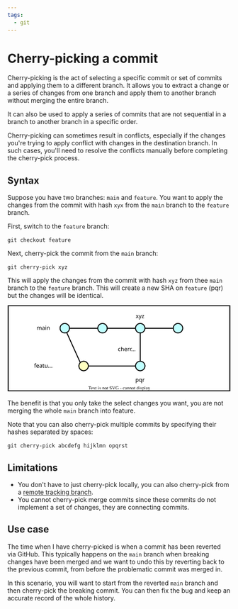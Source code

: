 ```yaml
---
tags:
  - git
---
```


# Cherry-picking a commit

Cherry-picking is the act of selecting a specific commit or set of commits and
applying them to a different branch. It allows you to extract a change or a
series of changes from one branch and apply them to another branch without
merging the entire branch.

It can also be used to apply a series of commits that are not sequential in a
branch to another branch in a specific order.

Cherry-picking can sometimes result in conflicts, especially if the changes
you're trying to apply conflict with changes in the destination branch. In such
cases, you'll need to resolve the conflicts manually before completing the
cherry-pick process.

## Syntax

Suppose you have two branches: `main` and `feature`. You want to apply the
changes from the commit with hash `xyx` from the `main` branch to the `feature`
branch.

First, switch to the `feature` branch:

```
git checkout feature
```

Next, cherry-pick the commit from the `main` branch:

```
git cherry-pick xyz
```

This will apply the changes from the commit with hash `xyz` from thee `main`
branch to the `feature` branch. This will create a new SHA on `feature` (pqr)
but the changes will be identical.

![](/img/cherry-pick.svg)

The benefit is that you only take the select changes you want, you are not
merging the whole `main` branch into feature.

Note that you can also cherry-pick multiple commits by specifying their hashes
separated by spaces:

```
git cherry-pick abcdefg hijklmn opqrst
```

## Limitations

- You don't have to just cherry-pick locally, you can also cherry-pick from a
  [remote tracking branch](Remote_tracking_branches.md).
- You cannot cherry-pick merge commits since these commits do not implement a
  set of changes, they are connecting commits.

## Use case

The time when I have cherry-picked is when a commit has been reverted via
GitHub. This typically happens on the `main` branch when breaking changes have
been merged and we want to undo this by reverting back to the previous commit,
from before the problematic commit was merged in.

In this scenario, you will want to start from the reverted `main` branch and
then cherry-pick the breaking commit. You can then fix the bug and keep an
accurate record of the whole history.

